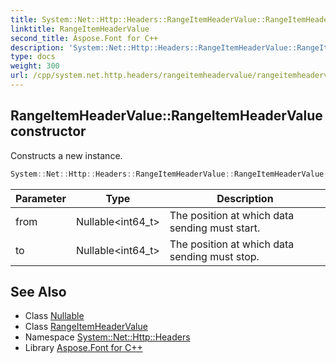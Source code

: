 ```yaml
---
title: System::Net::Http::Headers::RangeItemHeaderValue::RangeItemHeaderValue constructor
linktitle: RangeItemHeaderValue
second_title: Aspose.Font for C++
description: 'System::Net::Http::Headers::RangeItemHeaderValue::RangeItemHeaderValue constructor. Constructs a new instance in C++.'
type: docs
weight: 300
url: /cpp/system.net.http.headers/rangeitemheadervalue/rangeitemheadervalue/
---
```

## RangeItemHeaderValue::RangeItemHeaderValue constructor


Constructs a new instance.

```cpp
System::Net::Http::Headers::RangeItemHeaderValue::RangeItemHeaderValue(Nullable<int64_t> from, Nullable<int64_t> to)
```


| Parameter | Type | Description |
| --- | --- | --- |
| from | Nullable\<int64_t\> | The position at which data sending must start. |
| to | Nullable\<int64_t\> | The position at which data sending must stop. |

## See Also

* Class [Nullable](../../../system/nullable/)
* Class [RangeItemHeaderValue](../)
* Namespace [System::Net::Http::Headers](../../)
* Library [Aspose.Font for C++](../../../)

